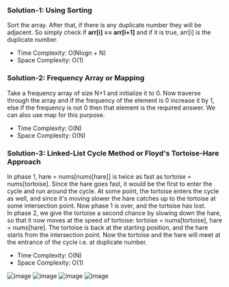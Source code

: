 ### Solution-1: Using Sorting
Sort the array. After that, if there is any duplicate number they will be adjacent. So simply check if <strong>arr[i] == arr[i+1]</strong> and if it is true, arr[i] is the duplicate number.
- Time Complexity: O(Nlogn + N)
- Space Complexity: O(1)

### Solution-2: Frequency Array or Mapping
Take a frequency array of size N+1 and initialize it to 0. Now traverse through the array and if the frequency of the element is 0 increase it by 1, else if the frequency is not 0 then that element is the required answer. We can also use map for this purpose.
- Time Complexity: O(N) 
- Space Complexity: O(N)

### Solution-3: Linked-List Cycle Method or Floyd's Tortoise-Hare Approach
In phase 1, hare = nums[nums[hare]] is twice as fast as tortoise = nums[tortoise]. Since the hare goes fast, it would be the first to enter the cycle and run around the cycle. At some point, the tortoise enters the cycle as well, and since it's moving slower the hare catches up to the tortoise at some intersection point. Now phase 1 is over, and the tortoise has lost. <br>
In phase 2, we give the tortoise a second chance by slowing down the hare, so that it now moves at the speed of tortoise: tortoise = nums[tortoise], hare = nums[hare]. The tortoise is back at the starting position, and the hare starts from the intersection point. Now the tortoise and the hare will meet at the entrance of the cycle i.e. at duplicate number.
- Time Complexity: O(N) 
- Space Complexity: O(1)

![image](https://user-images.githubusercontent.com/77191007/151662420-369e8b96-798a-4aa5-b5d5-99ec05790ed3.png)
![image](https://user-images.githubusercontent.com/77191007/151662440-4a60ead0-5d54-415a-87de-95819fddf766.png)
![image](https://user-images.githubusercontent.com/77191007/151662449-68ff8ec3-e10a-4355-aa5d-d86703902b27.png)
![image](https://user-images.githubusercontent.com/77191007/151662456-bd083630-87bd-4a79-b070-c7ec189ca8ba.png)

